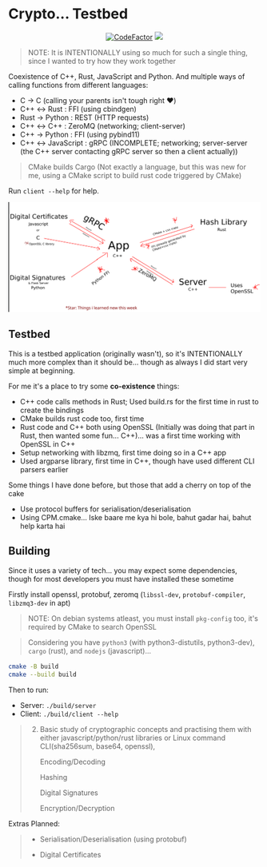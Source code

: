 # Crypto... Testbed

<div align=center>
  <a href="https://www.codefactor.io/repository/github/adi-g15/crypto-testbed"><img src="https://www.codefactor.io/repository/github/adi-g15/crypto-testbed/badge" alt="CodeFactor" /></a>
  <a href="https://www.codacy.com/gh/adi-g15/crypto-testbed/dashboard?utm_source=github.com&amp;utm_medium=referral&amp;utm_content=adi-g15/crypto-testbed&amp;utm_campaign=Badge_Grade"><img src="https://app.codacy.com/project/badge/Grade/d85c430d83bf477c9ca14223c76eaaaf"/></a>
  <a href="https://github.com/adi-g15/crypto-testbed/actions/workflows/cmake.yml"><imt src="https://github.com/adi-g15/crypto-testbed/actions/workflows/cmake.yml/badge.svg"/></a>
</div>

> NOTE: It is INTENTIONALLY using so much for such a single thing, since I wanted to try how they work together

Coexistence of C++, Rust, JavaScript and Python.
And multiple ways of calling functions from different languages:

* C -> C (calling your parents isn't tough right ❤️)
* C++ <-> Rust : FFI (using cbindgen)
* Rust -> Python : REST (HTTP requests)
* C++ <-> C++  : ZeroMQ (networking; client-server)
* C++ -> Python : FFI (using pybind11)
* C++ <-> JavaScript : gRPC (INCOMPLETE; networking; server-server (the C++ server contacting gRPC server so then a client actually))

> CMake builds Cargo (Not exactly a language, but this was new for me, using a CMake script to build rust code triggered by CMake)

Run `client --help` for help.

![Design Plan](design.png)

## Testbed

This is a testbed application (originally wasn't), so it's INTENTIONALLY much more complex than it should be... though as always I did start very simple at beginning.

For me it's a place to try some **co-existence** things:

* C++ code calls methods in Rust; Used build.rs for the first time in rust to create the bindings
* CMake builds rust code too, first time
* Rust code and C++ both using OpenSSL (Initially was doing that part in Rust, then wanted some fun... C++)... was a first time working with OpenSSL in C++
* Setup networking with libzmq, first time doing so in a C++ app
* Used argparse library, first time in C++, though have used different CLI parsers earlier

Some things I have done before, but those that add a cherry on top of the cake
* Use protocol buffers for serialisation/deserialisation
* Using CPM.cmake... Iske baare me kya hi bole, bahut gadar hai, bahut help karta hai

## Building

Since it uses a variety of tech... you may expect some dependencies, though for most developers you must have installed these sometime

Firstly install openssl, protobuf, zeromq (`libssl-dev`, `protobuf-compiler`, `libzmq3-dev` in apt)

> NOTE: On debian systems atleast, you must install `pkg-config` too, it's required by CMake to search OpenSSL

> Considering you have `python3` (with python3-distutils, python3-dev), `cargo` (rust), and `nodejs` (javascript)... 

```sh
cmake -B build
cmake --build build
```

Then to run:
* Server: `./build/server`
* Client: `./build/client --help`

> 2. Basic study of cryptographic concepts and practising them with either javascript/python/rust libraries or Linux command CLI(sha256sum, base64, openssl),
>
>    Encoding/Decoding
>
>    Hashing
>
>    Digital Signatures
>
>    Encryption/Decryption
>

Extras Planned:
> * Serialisation/Deserialisation (using protobuf)
>
> * Digital Certificates

